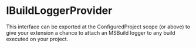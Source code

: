 IBuildLoggerProvider
====================

This interface can be exported at the ConfiguredProject scope (or above) to 
give your extension a chance to attach an MSBuild logger to any build executed
on your project. 